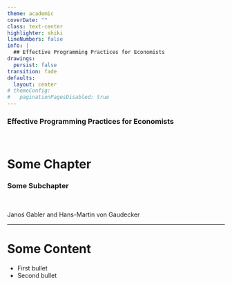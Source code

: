 ```yaml
---
theme: academic
coverDate: ""
class: text-center
highlighter: shiki
lineNumbers: false
info: |
  ## Effective Programming Practices for Economists
drawings:
  persist: false
transition: fade
defaults:
  layout: center
# themeConfig:
#   paginationPagesDisabled: true
---
```


### Effective Programming Practices for Economists

<br/>

# Some Chapter

### Some Subchapter

<br/>


Janoś Gabler and Hans-Martin von Gaudecker

---

# Some Content

- First bullet
- Second bullet
